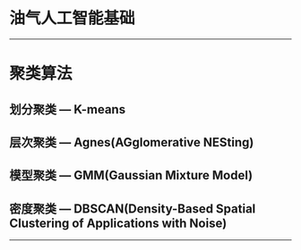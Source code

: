 # 油气人工智能基础<br />
---
# 聚类算法
## 划分聚类 — K-means<br />
## 层次聚类 — Agnes(AGglomerative NESting)<br />
## 模型聚类 — GMM(Gaussian Mixture Model)<br />
## 密度聚类 — DBSCAN(Density-Based Spatial Clustering of Applications with Noise)<br />
---
